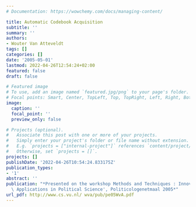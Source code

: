 ```yaml
---
# Documentation: https://wowchemy.com/docs/managing-content/

title: Automatic Codebook Acquisition
subtitle: ''
summary: ''
authors:
- Wouter Van Atteveldt
tags: []
categories: []
date: '2005-05-01'
lastmod: 2022-04-26T12:54:24+02:00
featured: false
draft: false

# Featured image
# To use, add an image named `featured.jpg/png` to your page's folder.
# Focal points: Smart, Center, TopLeft, Top, TopRight, Left, Right, BottomLeft, Bottom, BottomRight.
image:
  caption: ''
  focal_point: ''
  preview_only: false

# Projects (optional).
#   Associate this post with one or more of your projects.
#   Simply enter your project's folder or file name without extension.
#   E.g. `projects = ["internal-project"]` references `content/project/deep-learning/index.md`.
#   Otherwise, set `projects = []`.
projects: []
publishDate: '2022-04-26T10:54:24.833175Z'
publication_types:
- '1'
abstract: ''
publication: "*Presented on the workshop Methods and Techniques : Innovations and\
  \ Applications in Political Science', Politicologenetmaal 2005*"
url_pdf: http://www.cs.vu.nl/ wva/pub/pe05WvA.pdf
---
```

